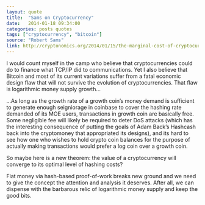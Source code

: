 ```yaml
---
layout: quote
title:  "Sams on Cryptocurrency"
date:   2014-01-18 09:34:00
categories: posts quotes
tags: ["cryptocurrency", "bitcoin"]
source: "Robert Sams"
link: http://cryptonomics.org/2014/01/15/the-marginal-cost-of-cryptocurrency/
---
```


I would count myself in the camp who believe that cryptocurrencies could do to finance what TCP/IP did to communications. Yet I also believe that Bitcoin and most of its current variations suffer from a fatal economic design flaw that will not survive the evolution of cryptocurrencies. That flaw is logarithmic money supply growth...

...As long as the growth rate of a growth coin’s money demand is sufficient to generate enough seigniorage in coinbase to cover the hashing rate demanded of its MOE users, transactions in growth coin are basically free. Some negligible fee will likely be required to deter DoS attacks (which has the interesting consequence of putting the goals of Adam Back’s Hashcash back into the cryptomoney that appropriated its designs), and its hard to see how one who wishes to hold crypto coin balances for the purpose of actually making transactions would prefer a log coin over a growth coin.

So maybe here is a new theorem: the value of a cryptocurrency will converge to its optimal level of hashing costs?

Fiat money via hash-based proof-of-work breaks new ground and we need to give the concept the attention and analysis it deserves. After all, we can dispense with the barbarous relic of logarithmic money supply and keep the good bits.